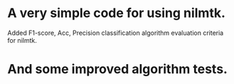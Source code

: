 # A very simple code for using nilmtk. 
Added F1-score, Acc, Precision classification algorithm evaluation criteria for nilmtk.
# And some improved algorithm tests.
